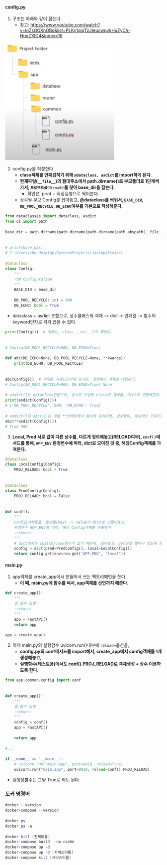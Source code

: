 #### config.py  
1. 구조는 아래와 같이 잡는다
    - 참고: https://www.youtube.com/watch?v=loZsGOXnOBs&list=PLKy1qiqTzJteucwpykHuZyCh-HqeZXIG4&index=16

![img.png](../images/01.png)

2. config.py를 작성한다
    - **class객체를 언패킹하기 위해 `@dataclass, asdict`를 import하게 된다.**
    - **현재파일(`__file__`)의 절대주소에서 path.dirname()로 부모폴더로 1단계씩 가서, `프로젝트폴더(root)`를 찾아 base_dir을 잡는다.**
        - 확인은, print + 직접실행으로 찍어본다.
    - 상속될 부모 Config를 잡아놓고, **@dataclass를 씌워서, `BASE_DIR`, `DB_POOL_RECYCLE`, `DB_ECHO`여부를 기본으로 작성해준다.**
```python
from dataclasses import dataclass, asdict
from os import path

base_dir = path.dirname(path.dirname(path.dirname(path.abspath(__file__))))


# print(base_dir)
# C:\Users\cho_desktop\PycharmProjects\fastApiProject

@dataclass
class Config:
    """
    기본 Configuration
    """
    BASE_DIR = base_dir

    DB_POOL_RECYCLE: int = 900
    DB_ECHO: bool = True
```

- dataclass + asdict 조합으로, 상수클래스의 객체 -> dict -> 언패킹 -> 함수의 keyword인자로 각각 꼽을 수 있다.
```python
print(Config())  # 객체는, class __str__으로 찍힌다.


# Config(DB_POOL_RECYCLE=900, DB_ECHO=True)

def abc(DB_ECHO=None, DB_POOL_RECYCLE=None, **kwargs):
    print(DB_ECHO, DB_POOL_RECYCLE)


abc(Config())  # 객체를 키워드인자에 넘기면, 첫번째의 객체로 대입된다.
# Config(DB_POOL_RECYCLE=900, DB_ECHO=True) None

# asdict()는 dataclass전용으로, 상수로 구성된 class의 객체를, dict로 변환해준다.
print(asdict(Config()))
# {'DB_POOL_RECYCLE': 900, 'DB_ECHO': True}

# asdict()로 dict가 된 것을 **언패킹해서 함수에 넘겨주면, 상수들이, 해당하는 키워드인자에 각각 꼽히게 된다.
abc(**asdict(Config()))
# True 900
```

3. **Local, Prod 서로 값이 다른 상수를, 다르게 정의해놓고(RELOAD여부), `conf()`메서드를 통해, `APP_ENV` 환경변수에 따라, dict로 모여진 것 중, 해당Config객체를 가져온다.**
```python
@dataclass
class LocalConfig(Config):
    PROJ_RELOAD: bool = True


@dataclass
class ProdConfig(Config):
    PROJ_RELOAD: bool = False


def conf():
    """
    Config객체들을, 환경별(key) -> value의 dict로 만들어놓고,
    환경변수 APP_ENV에 따라, 해당 Config객체를 추출하기
    :return:
    """
    # dict에서는 switch/case함수가 없기 때문에, 모아놓고, get으로 뽑아서 쓰도록 한다.
    config = dict(prod=ProdConfig(), local=LocalConfig())
    return config.get(environ.get("APP_ENV", "local"))

```
#### main.py
1. app객체를 create_app에서 만들어서 쓰는 팩토리패턴을 쓴다.
    - **이 때, main.py에 함수를 써서, app객체를 선언까지 해준다.**
```python
def create_app():
    """
    앱 함수 실행
    :return:
    """
    app = FastAPI()
    return app

app = create_app()

```

2. 이제 main.py의 실행함수 uvicorn.run()내부에 `reload=`옵션을, 
    - **config.py의 conf메서드를 import해서, create_app에서 config객체를 1개 생성해놓고,**
    - **실행함수(테스트용)에서도 conf().PROJ_RELOAD로 객체생성 + 상수 이용하도록 한다.**
```python
from app.common.config import conf


def create_app():
    """
    앱 함수 실행
    :return:
    """
    config = conf()
    app = FastAPI()

    return app

#...

if __name__ == '__main__':
    # uvicorn.run("main:app", port=8010, reload=True)
    uvicorn.run("main:app", port=8010, reload=conf().PROJ_RELOAD)
```
- 실행용함수는 그냥 True로 써도 된다.


### 도커 명령어
```powershell
docker --version
docker-compose --version

docker ps
docker ps -a 

docker kill [전체이름]
docker-compose build --no-cache
docker-compose up -d 
docker-compose up -d [서비스이름]
docker-compose kill [서비스이름]
```